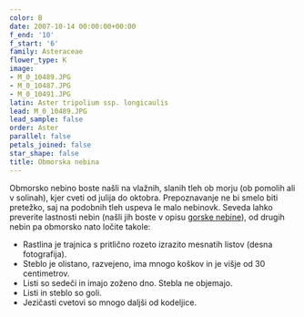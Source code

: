 ```yaml
---
color: B
date: 2007-10-14 00:00:00+00:00
f_end: '10'
f_start: '6'
family: Asteraceae
flower_type: K
image:
- M_0_10489.JPG
- M_0_10487.JPG
- M_0_10491.JPG
latin: Aster tripolium ssp. longicaulis
lead: M_0_10489.JPG
lead_sample: false
order: Aster
parallel: false
petals_joined: false
star_shape: false
title: Obmorska nebina
---
```

Obmorsko nebino boste našli na vlažnih, slanih tleh ob morju (ob pomolih ali v solinah), kjer cveti od julija do oktobra. Prepoznavanje ne bi smelo biti pretežko, saj na podobnih tleh uspeva le malo nebinovk. Seveda lahko preverite lastnosti nebin (našli jih boste v opisu [gorske nebine](../../asteramellus/gorska-nebina/)), od drugih nebin pa obmorsko nato ločite takole:

-   Rastlina je trajnica s pritlično rozeto izrazito mesnatih listov (desna fotografija).
-   Steblo je olistano, razvejeno, ima mnogo koškov in je višje od 30 centimetrov.
-   Listi so sedeči in imajo zoženo dno. Stebla ne objemajo.
-   Listi in steblo so goli.
-   Jezičasti cvetovi so mnogo daljši od kodeljice.
